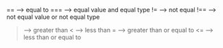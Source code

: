==	--> equal to
=== --> equal value and equal type
!= 	--> not equal
!== --> not equal value or not equal type
> 	--> greater than
< 	--> less than
>= 	--> greater than or equal to
<= 	--> less than or equal to
